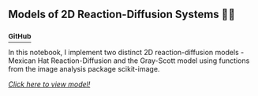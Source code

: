 ## Models of 2D Reaction-Diffusion Systems 🦓🐆
### [<sup>GitHub</sup>](https://github.com/shivChitinous/tureactor)

In this notebook, I implement two distinct 2D reaction-diffusion models - Mexican Hat Reaction-Diffusion and the Gray-Scott model using functions from the image analysis package scikit-image.

[*Click here to view model!*](https://shivchitinous.github.io/tureactor/Reaction-Diffusion)
